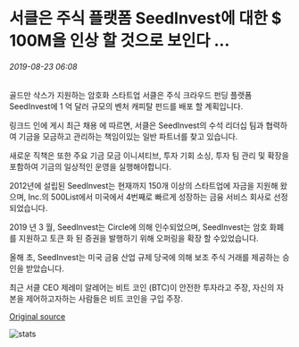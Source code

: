 # 서클은 주식 플랫폼 SeedInvest에 대한 $ 100M을 인상 할 것으로 보인다 ...

###### 2019-08-23 06:08

골드만 삭스가 지원하는 암호화 스타트업 서클은 주식 크라우드 펀딩 플랫폼 SeedInvest에 1 억 달러 규모의 벤처 캐피탈 펀드를 배포 할 계획입니다.

링크드 인에 게시 최근 채용 에 따르면, 서클은 SeedInvest의 수석 리더십 팀과 협력하여 기금을 모금하고 관리하는 책임이있는 일반 파트너를 찾고 있습니다.

새로운 직책은 또한 주요 기금 모금 이니셔티브, 투자 기회 소싱, 투자 팀 관리 및 확장을 포함하여 기금의 일상적인 운영을 실행해야합니다.

2012년에 설립된 SeedInvest는 현재까지 150개 이상의 스타트업에 자금을 지원해 왔으며, Inc.의 500List에서 미국에서 4번째로 빠르게 성장하는 금융 서비스 회사로 선정되었습니다.

2019 년 3 월, SeedInvest는 Circle에 의해 인수되었으며, SeedInvest는 암호 화폐를 지원하고 토큰 화 된 증권을 발행하기 위해 오퍼링을 확장 할 수있었습니다.

올해 초, SeedInvest는 미국 금융 산업 규제 당국에 의해 보조 주식 거래를 제공하는 승인을 받았습니다.

최근 서클 CEO 제레미 알레어는 비트 코인 (BTC)이 안전한 투자라고 주장, 자신의 자본을 제어하고자하는 사람들은 비트 코인을 구입 주장.

[Original source](https://cointelegraph.com/news/circle-looks-to-raise-100m-for-its-equity-platform-seedinvest)

![stats](https://c.statcounter.com/11760860/0/a89fa40b/1/ "stats")